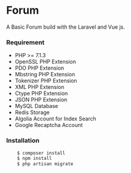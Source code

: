 # Forum

A Basic Forum build with the Laravel and Vue js.

### Requirement

- PHP >= 7.1.3
- OpenSSL PHP Extension
- PDO PHP Extension
- Mbstring PHP Extension
- Tokenizer PHP Extension
- XML PHP Extension
- Ctype PHP Extension
- JSON PHP Extension
- MySQL Database
- Redis Storage
- Algolia Account for Index Search
- Google Recaptcha Account

### Installation

```bash
    $ composer install
    $ npm install
    $ php artisan migrate
```
